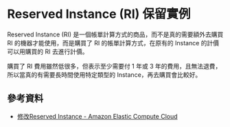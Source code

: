 # Reserved Instance (RI) 保留實例

Reserved Instance (RI) 是一個帳單計算方式的商品，而不是真的需要額外去購買 RI 的機器才能使用，而是購買了 RI 的帳單計算方式，在原有的 Instance 的計價可以用購買的 RI 去進行計價。

購買了 RI 費用雖然低很多，但表示至少需要付 1 年或 3 年的費用，且無法退費，所以當真的有需要長時間使用特定類型的 Instance，再去購買會比較好。


## 參考資料
* [修改Reserved Instance - Amazon Elastic Compute Cloud](https://docs.aws.amazon.com/zh_cn/AWSEC2/latest/UserGuide/ri-modifying.html)
